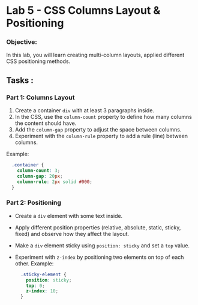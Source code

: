 # Lab 5 - CSS Columns Layout & Positioning

### Objective:
In this lab, you will learn creating multi-column layouts, applied different CSS positioning methods.

## Tasks :
### Part 1: Columns Layout

1. Create a container `div` with at least 3 paragraphs inside.
2. In the CSS, use the `column-count` property to define how many columns the content should have.
3. Add the `column-gap` property to adjust the space between columns.
4. Experiment with the `column-rule` property to add a rule (line) between columns.

Example:
  ```css
    .container {
      column-count: 3;
      column-gap: 20px;
      column-rule: 2px solid #000;
    }
  ```

### Part 2: Positioning
- Create a `div` element with some text inside.
- Apply different position properties (relative, absolute, static, sticky, fixed) and observe how they affect the layout.
- Make a `div` element sticky using `position: sticky` and set a `top` value.
- Experiment with `z-index` by positioning two elements on top of each other.
  Example:

  ```css
    .sticky-element {
      position: sticky;
      top: 0;
      z-index: 10;
    }
  ```

